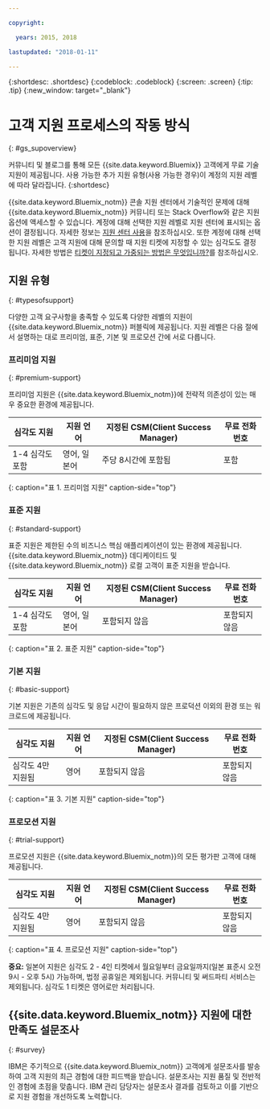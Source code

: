 ```yaml
---

copyright:

  years: 2015, 2018

lastupdated: "2018-01-11"

---
```


{:shortdesc: .shortdesc}
{:codeblock: .codeblock}
{:screen: .screen}
{:tip: .tip}
{:new_window: target="_blank"}

# 고객 지원 프로세스의 작동 방식
{: #gs_supoverview}

커뮤니티 및 블로그를 통해 모든 {{site.data.keyword.Bluemix}} 고객에게 무료 기술 지원이 제공됩니다. 사용 가능한 추가 지원 유형(사용 가능한 경우)이 계정의 지원 레벨에 따라 달라집니다.
{:shortdesc}

{{site.data.keyword.Bluemix_notm}} 콘솔 지원 센터에서 기술적인 문제에 대해 {{site.data.keyword.Bluemix_notm}} 커뮤니티 또는 Stack Overflow와 같은 지원 옵션에 액세스할 수 있습니다. 계정에 대해 선택한 지원 레벨로 지원 센터에 표시되는 옵션이 결정됩니다. 자세한 정보는 [지원 센터 사용](/docs/get-support/howtogetsupport.html#using-avatar)을 참조하십시오. 또한 계정에 대해 선택한 지원 레벨은 고객 지원에 대해 문의할 때 지원 티켓에 지정할 수 있는 심각도도 결정됩니다. 자세한 방법은 [티켓이 지정되고 가중되는 방법은 무엇입니까?](/docs/get-support/ticketweight.html#support-ticket-severity)를 참조하십시오.

## 지원 유형
{: #typesofsupport}

다양한 고객 요구사항을 충족할 수 있도록 다양한 레벨의 지원이 {{site.data.keyword.Bluemix_notm}} 퍼블릭에 제공됩니다. 지원 레벨은 다음 절에서 설명하는 대로 프리미엄, 표준, 기본 및 프로모션 간에 서로 다릅니다.

### 프리미엄 지원
{: #premium-support}

프리미엄 지원은 {{site.data.keyword.Bluemix_notm}}에 전략적 의존성이 있는 매우 중요한 환경에 제공됩니다.

심각도 지원 | 지원 언어 | 지정된 CSM(Client Success Manager) | 무료 전화번호
--- | --- | --- | --- |
1-4 심각도 포함 | 영어, 일본어 |  주당 8시간에 포함됨 | 포함 |
{: caption="표 1. 프리미엄 지원" caption-side="top"}

### 표준 지원
{: #standard-support}

표준 지원은 제한된 수의 비즈니스 핵심 애플리케이션이 있는 환경에 제공됩니다. {{site.data.keyword.Bluemix_notm}} 데디케이티드 및 {{site.data.keyword.Bluemix_notm}} 로컬 고객이 표준 지원을 받습니다.

심각도 지원 | 지원 언어 | 지정된 CSM(Client Success Manager) | 무료 전화번호
--- | --- | --- | --- |
1-4 심각도 포함 | 영어, 일본어 | 포함되지 않음 | 포함되지 않음 |
{: caption="표 2. 표준 지원" caption-side="top"}

### 기본 지원
{: #basic-support}

기본 지원은 기존의 심각도 및 응답 시간이 필요하지 않은 프로덕션 이외의 환경 또는 워크로드에 제공됩니다.

심각도 지원 | 지원 언어 | 지정된 CSM(Client Success Manager) | 무료 전화번호
--- | --- | --- | --- |
심각도 4만 지원됨 | 영어 | 포함되지 않음 | 포함되지 않음 |
{: caption="표 3. 기본 지원" caption-side="top"}

### 프로모션 지원
{: #trial-support}

프로모션 지원은 {{site.data.keyword.Bluemix_notm}}의 모든 평가판 고객에 대해 제공됩니다.

심각도 지원 | 지원 언어 | 지정된 CSM(Client Success Manager) | 무료 전화번호
--- | --- | --- | --- |
심각도 4만 지원됨 | 영어 | 포함되지 않음 | 포함되지 않음 |
{: caption="표 4. 프로모션 지원" caption-side="top"}

**중요:** 일본어 지원은 심각도 2 - 4인 티켓에서 월요일부터 금요일까지(일본 표준시 오전 9시 - 오후 5시) 가능하며, 법정 공휴일은 제외됩니다. 커뮤니티 및 써드파티 서비스는 제외됩니다. 심각도 1 티켓은 영어로만 처리됩니다.

## {{site.data.keyword.Bluemix_notm}} 지원에 대한 만족도 설문조사  
{: #survey}

IBM은 주기적으로 {{site.data.keyword.Bluemix_notm}} 고객에게 설문조사를 발송하여 고객 지원의 최근 경험에 대한 피드백을 받습니다. 설문조사는 지원 품질 및 전반적인 경험에 초점을 맞춥니다. IBM 관리 담당자는 설문조사 결과를 검토하고 이를 기반으로 지원 경험을 개선하도록 노력합니다.
